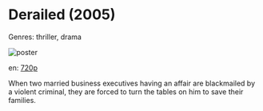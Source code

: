 # Derailed (2005)

Genres: thriller, drama

![poster](http://image.tmdb.org/t/p/w500/ArgrsyWKzVTi1AdyetHBV3jmhgM.jpg)

en:
  [720p](magnet:?xt=urn:btih:6714FA1EB5451A7F38B7EAAE53F70260FCBF925C&tr=udp://glotorrents.pw:6969/announce&tr=udp://tracker.opentrackr.org:1337/announce&tr=udp://torrent.gresille.org:80/announce&tr=udp://tracker.openbittorrent.com:80&tr=udp://tracker.coppersurfer.tk:6969&tr=udp://tracker.leechers-paradise.org:6969&tr=udp://p4p.arenabg.ch:1337&tr=udp://tracker.internetwarriors.net:1337)
  


When two married business executives having an affair are blackmailed by a violent criminal, they are forced to turn the tables on him to save their families.